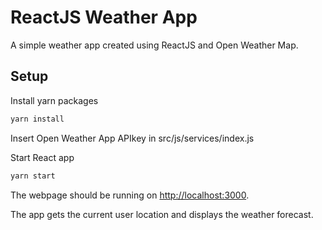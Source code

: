 # ReactJS Weather App
A simple weather app created using ReactJS and Open Weather Map.

## Setup
Install yarn packages
```bash
yarn install
```
Insert Open Weather App APIkey in src/js/services/index.js

Start React app
```bash
yarn start
```
The webpage should be running on [http://localhost:3000](http://localhost:3000).

The app gets the current user location and displays the weather forecast.
